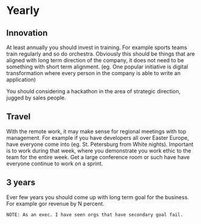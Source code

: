 # Yearly

## Innovation

At least annually you should invest in training. For example sports teams train regularly and so do orchestra. Obviously this should be things that are aligned with long term direction of the company, it does not need to be something with short term alignment. (eg. One popular initiative is digital transformation where every person in the company is able to write an application)

You should considering a hackathon in the area of strategic direction, jugged by sales people.



## Travel 

With the remote work, it may make sense for regional meetings with top management. For example if you have developers all over Easter Europe, have everyone come into (eg. St. Petersburg from White nights).
Important is to work during that week, where you demonstrate you work ethic to the team for the entire week. Get a large conference room or such have have everyone continue to work on a sprint. 


## 3 years

Ever few years you should come up with long term goal for the business. For example gor revenue by N percent. 

    NOTE: As an exec. I have seen orgs that have secondary goal fail.